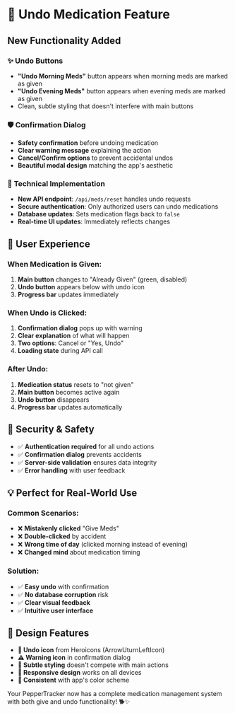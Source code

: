 # 🔄 Undo Medication Feature

## New Functionality Added

### ✨ **Undo Buttons**
- **"Undo Morning Meds"** button appears when morning meds are marked as given
- **"Undo Evening Meds"** button appears when evening meds are marked as given
- Clean, subtle styling that doesn't interfere with main buttons

### 🛡️ **Confirmation Dialog**
- **Safety confirmation** before undoing medication
- **Clear warning message** explaining the action
- **Cancel/Confirm options** to prevent accidental undos
- **Beautiful modal design** matching the app's aesthetic

### 🔧 **Technical Implementation**
- **New API endpoint**: `/api/meds/reset` handles undo requests
- **Secure authentication**: Only authorized users can undo medications
- **Database updates**: Sets medication flags back to `false`
- **Real-time UI updates**: Immediately reflects changes

## 🎯 User Experience

### **When Medication is Given:**
1. **Main button** changes to "Already Given" (green, disabled)
2. **Undo button** appears below with undo icon
3. **Progress bar** updates immediately

### **When Undo is Clicked:**
1. **Confirmation dialog** pops up with warning
2. **Clear explanation** of what will happen
3. **Two options**: Cancel or "Yes, Undo"
4. **Loading state** during API call

### **After Undo:**
1. **Medication status** resets to "not given"
2. **Main button** becomes active again
3. **Undo button** disappears
4. **Progress bar** updates automatically

## 🔐 Security & Safety

- ✅ **Authentication required** for all undo actions
- ✅ **Confirmation dialog** prevents accidents
- ✅ **Server-side validation** ensures data integrity
- ✅ **Error handling** with user feedback

## 💡 Perfect for Real-World Use

### **Common Scenarios:**
- ❌ **Mistakenly clicked** "Give Meds" 
- ❌ **Double-clicked** by accident
- ❌ **Wrong time of day** (clicked morning instead of evening)
- ❌ **Changed mind** about medication timing

### **Solution:**
- ✅ **Easy undo** with confirmation
- ✅ **No database corruption** risk
- ✅ **Clear visual feedback**
- ✅ **Intuitive user interface**

## 🎨 Design Features

- **🔄 Undo icon** from Heroicons (ArrowUturnLeftIcon)
- **⚠️ Warning icon** in confirmation dialog
- **🎯 Subtle styling** doesn't compete with main actions
- **📱 Responsive design** works on all devices
- **🌈 Consistent** with app's color scheme

Your PepperTracker now has a complete medication management system with both give and undo functionality! 🐕✨
